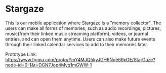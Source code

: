 # Stargaze
This is our mobile application where Stargaze is a "memory collector". The users can make all forms of memories, such as audio recordings, pictures, music(from their linked music streaming platform), videos, or journal entries, and can open them anytime. Users can also make future events through their linked calendar services to add to their memories later. 

Prototype Link: 
https://www.figma.com/proto/YmY4MJQ5kyJGH6Nqe69xOE/StarGaze?node-id=0-1&t=DGN7Jop4Myq1mGWW-1


